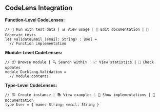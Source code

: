 

## CodeLens Integration

**Function-Level CodeLenses:**
```darklang
// 🔧 Run with test data | 📊 View usage | 📝 Edit documentation | 🧪 Generate tests
let validateEmail (email: String) : Bool =
  // Function implementation
```

**Module-Level CodeLenses:**
```darklang
// 📦 Browse module | 🔍 Search within | 📈 View statistics | 🔄 Check updates
module Darklang.Validation =
  // Module contents
```

**Type-Level CodeLenses:**
```darklang
// 🏗️ Create instance | 📚 View examples | 🔄 Show implementations | 📖 Documentation
type User = { name: String; email: String }
```